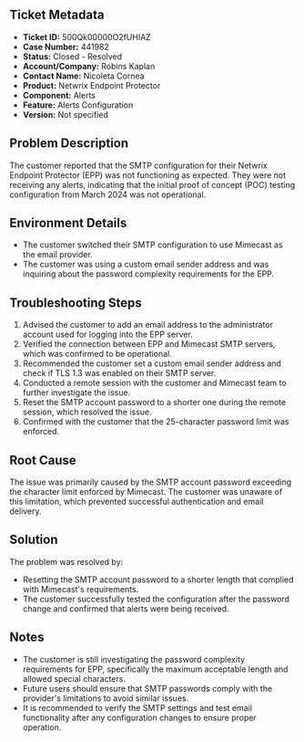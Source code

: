 ## Ticket Metadata
- **Ticket ID:** 500Qk00000O2fUHIAZ
- **Case Number:** 441982
- **Status:** Closed - Resolved
- **Account/Company:** Robins Kaplan
- **Contact Name:** Nicoleta Cornea
- **Product:** Netwrix Endpoint Protector
- **Component:** Alerts
- **Feature:** Alerts Configuration
- **Version:** Not specified

## Problem Description
The customer reported that the SMTP configuration for their Netwrix Endpoint Protector (EPP) was not functioning as expected. They were not receiving any alerts, indicating that the initial proof of concept (POC) testing configuration from March 2024 was not operational.

## Environment Details
- The customer switched their SMTP configuration to use Mimecast as the email provider.
- The customer was using a custom email sender address and was inquiring about the password complexity requirements for the EPP.

## Troubleshooting Steps
1. Advised the customer to add an email address to the administrator account used for logging into the EPP server.
2. Verified the connection between EPP and Mimecast SMTP servers, which was confirmed to be operational.
3. Recommended the customer set a custom email sender address and check if TLS 1.3 was enabled on their SMTP server.
4. Conducted a remote session with the customer and Mimecast team to further investigate the issue.
5. Reset the SMTP account password to a shorter one during the remote session, which resolved the issue.
6. Confirmed with the customer that the 25-character password limit was enforced.

## Root Cause
The issue was primarily caused by the SMTP account password exceeding the character limit enforced by Mimecast. The customer was unaware of this limitation, which prevented successful authentication and email delivery.

## Solution
The problem was resolved by:
- Resetting the SMTP account password to a shorter length that complied with Mimecast's requirements.
- The customer successfully tested the configuration after the password change and confirmed that alerts were being received.

## Notes
- The customer is still investigating the password complexity requirements for EPP, specifically the maximum acceptable length and allowed special characters.
- Future users should ensure that SMTP passwords comply with the provider's limitations to avoid similar issues.
- It is recommended to verify the SMTP settings and test email functionality after any configuration changes to ensure proper operation.